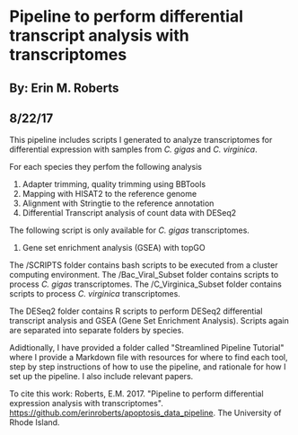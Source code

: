 # Pipeline to perform differential transcript analysis with transcriptomes
## By: Erin M. Roberts
## 8/22/17

This pipeline includes scripts I generated to analyze transcriptomes for differential expression with samples from *C. gigas* and *C. virginica*.

For each species they perfom the following analysis
1. Adapter trimming, quality trimming using BBTools
2. Mapping with HISAT2 to the reference genome
3. Alignment with Stringtie to the reference annotation
4. Differential Transcript analysis of count data with DESeq2

The following script is only available for *C. gigas* transcriptomes.
1. Gene set enrichment analysis (GSEA) with topGO

The /SCRIPTS folder contains bash scripts to be executed from a cluster computing environment. The /Bac_Viral_Subset
folder contains scripts to process *C. gigas* transcriptomes. The /C_Virginica_Subset folder contains scripts to process
*C. virginica* transcriptomes. 

The DESeq2 folder contains R scripts to perform DESeq2 differential transcript analysis and GSEA (Gene Set Enrichment Analysis).
Scripts again are separated into separate folders by species. 

Adidtionally, I have provided a folder called "Streamlined Pipeline Tutorial" where I provide a Markdown file with resources for where to find each tool, step by step instructions of how to use the pipeline, and rationale for how I set up the pipeline. I also include relevant papers. 

To cite this work: Roberts, E.M. 2017. "Pipeline to perform differential expression analysis with transcriptomes".
https://github.com/erinroberts/apoptosis_data_pipeline. The University of Rhode Island. 
 


